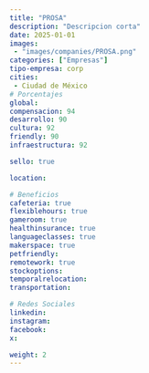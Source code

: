 ```yaml
---
title: "PROSA"
description: "Descripcion corta"
date: 2025-01-01
images: 
 - "images/companies/PROSA.png"
categories: ["Empresas"]
tipo-empresa: corp
cities: 
 - Ciudad de México
# Porcentajes  
global: 
compensacion: 94
desarrollo: 90
cultura: 92
friendly: 90
infraestructura: 92

sello: true

location: 

# Beneficios
cafeteria: true
flexiblehours: true
gameroom: true
healthinsurance: true
languageclasses: true
makerspace: true
petfriendly: 
remotework: true
stockoptions: 
temporalrelocation: 
transportation: 

# Redes Sociales
linkedin: 
instagram: 
facebook: 
x: 

weight: 2
---
```


